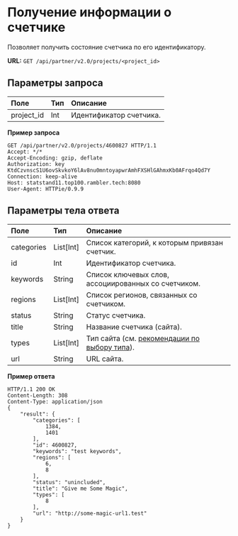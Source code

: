 # Получение информации о счетчике

Позволяет получить состояние счетчика по его идентификатору.

**URL:**  `GET /api/partner/v2.0/projects/<project_id>`

## Параметры запроса <a id="-9"></a>

| **Поле** | **Тип** | **Описание** |
| :--- | :--- | :--- |
| project\_id | Int | Идентификатор счетчика. |

**Пример запроса**

```text
GET /api/partner/v2.0/projects/4600827 HTTP/1.1
Accept: */*
Accept-Encoding: gzip, deflate
Authorization: key KtdCzvnscS1U6ovSkvkoY6lAv8nu0mntoyapwrAmhFXSHlGAhmxKb0AFrqo4Qd7Y
Connection: keep-alive
Host: statstand11.top100.rambler.tech:8080
User-Agent: HTTPie/0.9.9
```

## Параметры тела ответа <a id="-10"></a>

| **Поле** | **Тип** | **Описание** |
| :--- | :--- | :--- |
| categories | List\[Int\] | Список категорий, к которым привязан счетчик. |
| id | Int | Идентификатор счетчика. |
| keywords | String | Список ключевых слов, ассоциированных со счетчиком. |
| regions | List\[Int\] | Список регионов, связанных со счетчиком. |
| status | String | Статус счетчика. |
| title | String | Название счетчика \(сайта\). |
| types | List\[Int\] | Тип сайта \(см. [рекомендации по выбору типа](http://help.rambler.ru/top100/top100-faq/1526/)\). |
| url | String | URL сайта. |

**Пример ответа**

```text
HTTP/1.1 200 OK
Content-Length: 308
Content-Type: application/json
{
    "result": {
        "categories": [
            1384,
            1401
        ],
        "id": 4600827,
        "keywords": "test keywords",
        "regions": [
            6,
            8
        ],
        "status": "unincluded",
        "title": "Give me Some Magic",
        "types": [
            8
        ],
        "url": "http://some-magic-url1.test"
    }
}
```

